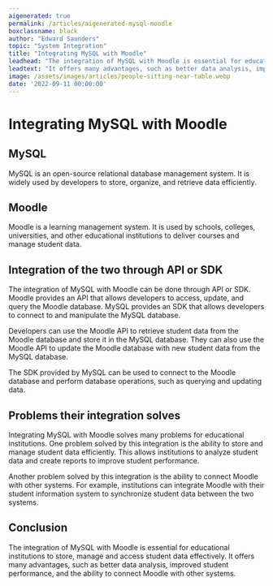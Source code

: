 ```yaml
---
aigenerated: true
permalink: /articles/aigenerated-mysql-moodle
boxclassname: black
author: "Edward Saunders"
topic: "System Integration"
title: "Integrating MySQL with Moodle"
leadhead: "The integration of MySQL with Moodle is essential for educational institutions to store, manage and access student data effectively"
leadtext: "It offers many advantages, such as better data analysis, improved student performance, and the ability to connect Moodle with other systems."
image: /assets/images/articles/people-sitting-near-table.webp
date: '2022-09-11 00:00:00'
---
```

<div class="arttext">    <h1>Integrating MySQL with Moodle</h1>
    <h2>MySQL</h2>
    <p>MySQL is an open-source relational database management system. It is widely used by developers to store, organize, and retrieve data efficiently.</p>
    <h2>Moodle</h2>
    <p>Moodle is a learning management system. It is used by schools, colleges, universities, and other educational institutions to deliver courses and manage student data.</p>
    <h2>Integration of the two through API or SDK</h2>
    <p>The integration of MySQL with Moodle can be done through API or SDK. Moodle provides an API that allows developers to access, update, and query the Moodle database. MySQL provides an SDK that allows developers to connect to and manipulate the MySQL database.</p>
    <p>Developers can use the Moodle API to retrieve student data from the Moodle database and store it in the MySQL database. They can also use the Moodle API to update the Moodle database with new student data from the MySQL database.</p>
    <p>The SDK provided by MySQL can be used to connect to the Moodle database and perform database operations, such as querying and updating data.</p>
    <h2>Problems their integration solves</h2>
    <p>Integrating MySQL with Moodle solves many problems for educational institutions. One problem solved by this integration is the ability to store and manage student data efficiently. This allows institutions to analyze student data and create reports to improve student performance.</p>
    <p>Another problem solved by this integration is the ability to connect Moodle with other systems. For example, institutions can integrate Moodle with their student information system to synchronize student data between the two systems.</p>
    <h2>Conclusion</h2>
    <p>The integration of MySQL with Moodle is essential for educational institutions to store, manage and access student data effectively. It offers many advantages, such as better data analysis, improved student performance, and the ability to connect Moodle with other systems.</p>
</div>